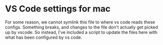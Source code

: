 VS Code settings for mac
========================

For some reason, we cannot symlink this file to where vs code reads these configs.
Something breaks, and changes to the file don't actually get picked up by vscode.
So instead, I've included a script to update the files here with what has been
configured by vs code.
